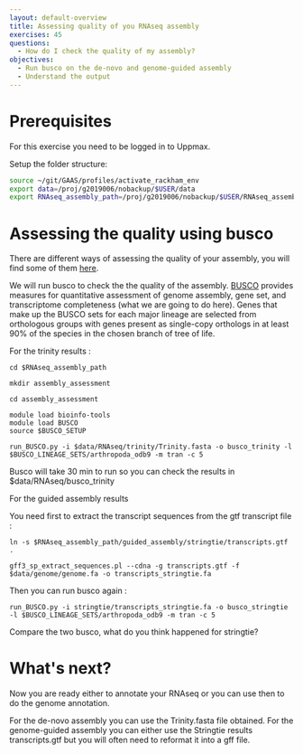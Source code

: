 ```yaml
---
layout: default-overview
title: Assessing quality of you RNAseq assembly
exercises: 45
questions:
  - How do I check the quality of my assembly?
objectives:
  - Run busco on the de-novo and genome-guided assembly
  - Understand the output
---
```


# Prerequisites
For this exercise you need to be logged in to Uppmax.

Setup the folder structure:

```bash
source ~/git/GAAS/profiles/activate_rackham_env
export data=/proj/g2019006/nobackup/$USER/data
export RNAseq_assembly_path=/proj/g2019006/nobackup/$USER/RNAseq_assembly
```

# Assessing the quality using busco

There are different ways of assessing the quality of your assembly, you will find some of them [here](https://github.com/trinityrnaseq/trinityrnaseq/wiki/Transcriptome-Assembly-Quality-Assessment).

We will run busco to check the the quality of the assembly.
[BUSCO](https://busco.ezlab.org/) provides measures for quantitative assessment of genome assembly, gene set, and transcriptome completeness (what we are going to do here). Genes that make up the BUSCO sets for each major lineage are selected from orthologous groups with genes present as single-copy orthologs in at least 90% of the species in the chosen branch of tree of life.

For the trinity results :

```
cd $RNAseq_assembly_path

mkdir assembly_assessment

cd assembly_assessment

module load bioinfo-tools
module load BUSCO
source $BUSCO_SETUP

run_BUSCO.py -i $data/RNAseq/trinity/Trinity.fasta -o busco_trinity -l $BUSCO_LINEAGE_SETS/arthropoda_odb9 -m tran -c 5
```

Busco will take 30 min to run so you can check the results in $data/RNAseq/busco_trinity


For the guided assembly results

You need first to extract the transcript sequences from the gtf transcript file :

```
ln -s $RNAseq_assembly_path/guided_assembly/stringtie/transcripts.gtf .

gff3_sp_extract_sequences.pl --cdna -g transcripts.gtf -f $data/genome/genome.fa -o transcripts_stringtie.fa
```
Then you can run busco again :

```
run_BUSCO.py -i stringtie/transcripts_stringtie.fa -o busco_stringtie -l $BUSCO_LINEAGE_SETS/arthropoda_odb9 -m tran -c 5
```

Compare the two busco, what do you think happened for stringtie?


# What's next?

Now you are ready either to annotate your RNAseq or you can use then to do the genome annotation.

For the de-novo assembly you can use the Trinity.fasta file obtained.
For the genome-guided assembly you can either use the Stringtie results transcripts.gtf but you will often need to reformat it into a gff file.
